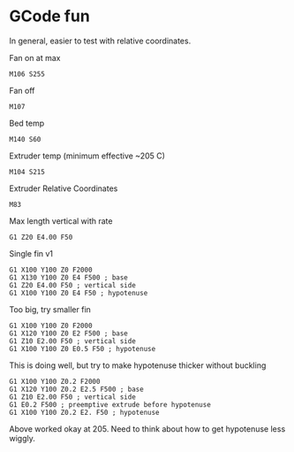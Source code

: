 # GCode fun

In general, easier to test with relative coordinates.

Fan on at max

`M106 S255`

Fan off

`M107`

Bed temp

`M140 S60`

Extruder temp (minimum effective ~205 C)

`M104 S215`

Extruder Relative Coordinates

`M83`

Max length vertical with rate

`G1 Z20 E4.00 F50`


Single fin v1

```
G1 X100 Y100 Z0 F2000
G1 X130 Y100 Z0 E4 F500 ; base
G1 Z20 E4.00 F50 ; vertical side
G1 X100 Y100 Z0 E4 F50 ; hypotenuse
```

Too big, try smaller fin

```
G1 X100 Y100 Z0 F2000
G1 X120 Y100 Z0 E2 F500 ; base
G1 Z10 E2.00 F50 ; vertical side
G1 X100 Y100 Z0 E0.5 F50 ; hypotenuse
```

This is doing well, but try to make hypotenuse thicker without buckling

```
G1 X100 Y100 Z0.2 F2000
G1 X120 Y100 Z0.2 E2.5 F500 ; base
G1 Z10 E2.00 F50 ; vertical side
G1 E0.2 F500 ; preemptive extrude before hypotenuse
G1 X100 Y100 Z0.2 E2. F50 ; hypotenuse
```

Above worked okay at 205. Need to think about how to get hypotenuse less wiggly.


